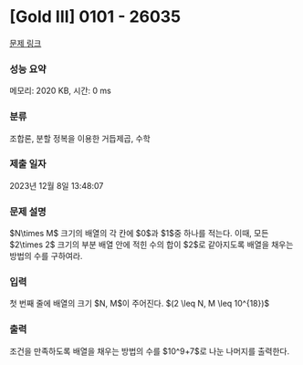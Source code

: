# [Gold III] $0101$ - 26035 

[문제 링크](https://www.acmicpc.net/problem/26035) 

### 성능 요약

메모리: 2020 KB, 시간: 0 ms

### 분류

조합론, 분할 정복을 이용한 거듭제곱, 수학

### 제출 일자

2023년 12월 8일 13:48:07

### 문제 설명

<p>$N\times M$ 크기의 배열의 각 칸에 $0$과 $1$중 하나를 적는다. 이때, 모든 $2\times 2$ 크기의 부분 배열 안에 적힌 수의 합이 $2$로 같아지도록 배열을 채우는 방법의 수를 구하여라.</p>

### 입력 

 <p>첫 번째 줄에 배열의 크기 $N, M$이 주어진다. $(2 \leq N, M \leq 10^{18})$</p>

### 출력 

 <p>조건을 만족하도록 배열을 채우는 방법의 수를 $10^9+7$로 나눈 나머지를 출력한다.</p>

